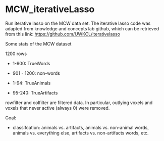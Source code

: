 # MCW_iterativeLasso
Run iterative lasso on the MCW data set. The iterative lasso code was adapted from knowledge and concepts lab github, which can be retrieved from this link: https://github.com/UWKCL/iterativelasso


Some stats of the MCW dataset 

1200 rows
- 1-900: TrueWords
- 901 - 1200: non-words

- 1-94: TrueAnimals
- 95-240: TrueArtifacts

rowfilter and colfilter are filtered data. In particular, outlying voxels and voxels that never active (always 0) were removed. 
  
Goal: 
- classifcation: animals vs. artifacts, animals vs. non-animal words, animals vs. everything else, artifacts vs. non-artifacts words, etc. 

